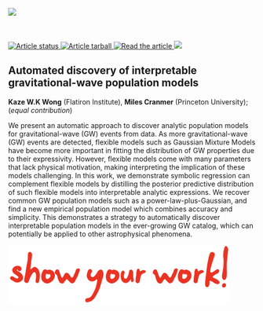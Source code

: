 <p align="center">

![](https://kazewong.github.io/SymbolicGWPopulation_paper/public/image/Figure1.PNG)

<br>
<br>
<a href="https://github.com/kazewong/SymbolicGWPopulation_paper/actions/workflows/build.yml">
<img src="https://github.com/kazewong/SymbolicGWPopulation_paper/actions/workflows/build.yml/badge.svg" alt="Article status"/>
</a>
<a href="https://github.com/kazewong/SymbolicGWPopulation_paper/raw/main-pdf/arxiv.tar.gz">
<img src="https://img.shields.io/badge/article-tarball-blue.svg?style=flat" alt="Article tarball"/>
</a> 
<a href="https://github.com/kazewong/SymbolicGWPopulation_paper/raw/main-pdf/ms.pdf">
<img src="https://img.shields.io/badge/article-pdf-blue.svg?style=flat" alt="Read the article"/>
</a>
<a href="https://kazewong.github.io/SymbolicGWPopulation_paper/">
<img src="https://img.shields.io/website?down_color=red&down_message=offline&up_color=green&up_message=online&url=https%3A%2F%2Fkazewong.github.io%2FSymbolicGWPopulation_paper%2F"/>
</a>

## Automated discovery of interpretable gravitational-wave population models

**Kaze W.K Wong** (Flatiron Institute), **Miles Cranmer** (Princeton University); (*equal contribution*)


We present an automatic approach to discover analytic population models for gravitational-wave (GW) events from data.
As more gravitational-wave (GW) events are detected, flexible models such as Gaussian Mixture Models have become more important in fitting the distribution of GW properties due to their expressivity.
However, flexible models come with many parameters that lack physical motivation, making interpreting the implication of these models challenging.
In this work, we demonstrate symbolic regression can complement flexible models by distilling the posterior predictive distribution of such flexible models into interpretable analytic expressions.
We recover common GW population models such as a power-law-plus-Gaussian, and find a new empirical population model which combines accuracy and simplicity.
This demonstrates a strategy to automatically discover interpretable population models in the ever-growing GW catalog, which can potentially be applied to other astrophysical phenomena.


<a href="https://github.com/showyourwork/showyourwork">
<img width = "450" src="https://raw.githubusercontent.com/showyourwork/.github/main/images/showyourwork.png" alt="showyourwork"/>
</a>